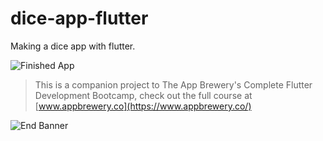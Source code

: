 # dice-app-flutter
 Making a dice app with flutter.

![Finished App](https://github.com/londonappbrewery/Images/blob/master/dicee-demo.gif)

>This is a companion project to The App Brewery's Complete Flutter Development Bootcamp, check out the full course at [www.appbrewery.co](https://www.appbrewery.co/)

![End Banner](https://github.com/londonappbrewery/Images/blob/master/readme-end-banner.png)
